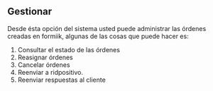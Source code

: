 ## Gestionar

Desde ésta opción del sistema usted puede administrar las órdenes creadas en formiik, algunas de las cosas que puede hacer es:

1. Consultar el estado de las órdenes
2. Reasignar órdenes
3. Cancelar órdenes
4. Reenviar a ridpositivo.
5. Reenviar respuestas al cliente